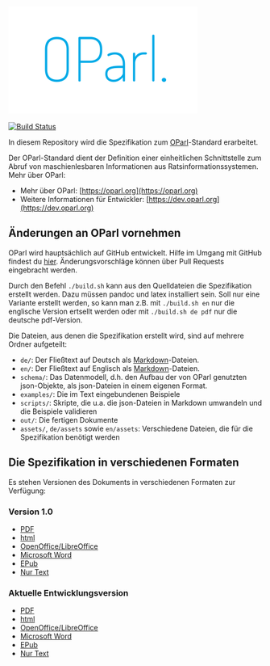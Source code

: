 [![OParl Wortmarke](https://raw.githubusercontent.com/OParl/brand/master/wortmarke/oparl-wortmarke-rgb-m.png)](https://oparl.org)

[![Build Status](https://travis-ci.org/OParl/spec.svg)](https://travis-ci.org/OParl/spec)

In diesem Repository wird die Spezifikation zum [OParl](https://oparl.org/)-Standard erarbeitet.

Der OParl-Standard dient der Definition einer einheitlichen Schnittstelle zum Abruf von
maschienlesbaren Informationen aus Ratsinformationssystemen. Mehr über OParl:

- Mehr über OParl:  [https://oparl.org](https://oparl.org)
- Weitere Informationen für Entwickler: [https://dev.oparl.org](https://dev.oparl.org)

## Änderungen an OParl vornehmen

OParl wird hauptsächlich auf GitHub entwickelt. Hilfe im Umgang mit GitHub findest du [hier](https://help.github.com/).
Änderungsvorschläge können über Pull Requests eingebracht werden.

Durch den Befehl `./build.sh` kann aus den Quelldateien die Spezifikation erstellt werden. Dazu müssen pandoc und latex installiert sein.
Soll nur eine Variante erstellt werden, so kann man z.B. mit `./build.sh en` nur die englische Version ertsellt werden
oder mit `./build.sh de pdf` nur die deutsche pdf-Version.

Die Dateien, aus denen die Spezifikation erstellt wird, sind auf mehrere Ordner aufgeteilt:
 - `de/`:  Der Fließtext auf Deutsch als [Markdown](https://help.github.com/articles/markdown-basics/)-Dateien.
 - `en/`:  Der Fließtext auf Englisch als [Markdown](https://help.github.com/articles/markdown-basics/)-Dateien.
 - `schema/`: Das Datenmodell, d.h. den Aufbau der von OParl genutzten json-Objekte, als json-Dateien in einem eigenen Format.
 - `examples/`: Die im Text eingebundenen Beispiele
 - `scripts/`: Skripte, die u.a. die json-Dateien in Markdown umwandeln und die Beispiele validieren
 - `out/`:  Die fertigen Dokumente
 - `assets/`, `de/assets` sowie `en/assets`: Verschiedene Dateien, die für die Spezifikation benötigt werden

## Die Spezifikation in verschiedenen Formaten

Es stehen Versionen des Dokuments in verschiedenen Formaten zur Verfügung:

### Version 1.0

* [PDF](https://dev.oparl.org/downloads/spezifikation-stable.pdf)
* [html](https://dev.oparl.org/downloads/spezifikation-stable.html)
* [OpenOffice/LibreOffice](https://dev.oparl.org/downloads/spezifikation-stable.odt)
* [Microsoft Word](https://dev.oparl.org/downloads/spezifikation-stable.docx)
* [EPub](https://dev.oparl.org/downloads/spezifikation-stable.epub)
* [Nur Text](https://dev.oparl.org/downloads/spezifikation-stable.txt)

### Aktuelle Entwicklungsversion

* [PDF](https://dev.oparl.org/downloads/spezifikation-latest.pdf)
* [html](https://dev.oparl.org/downloads/spezifaktion-latest.html)
* [OpenOffice/LibreOffice](https://dev.oparl.org/downloads/spezifikation-latest.odt)
* [Microsoft Word](https://dev.oparl.org/downloads/spezifikation-latest.docx)
* [EPub](https://dev.oparl.org/downloads/spezifikation-latest.epub)
* [Nur Text](https://dev.oparl.org/downloads/spezifikation-latest.txt)
